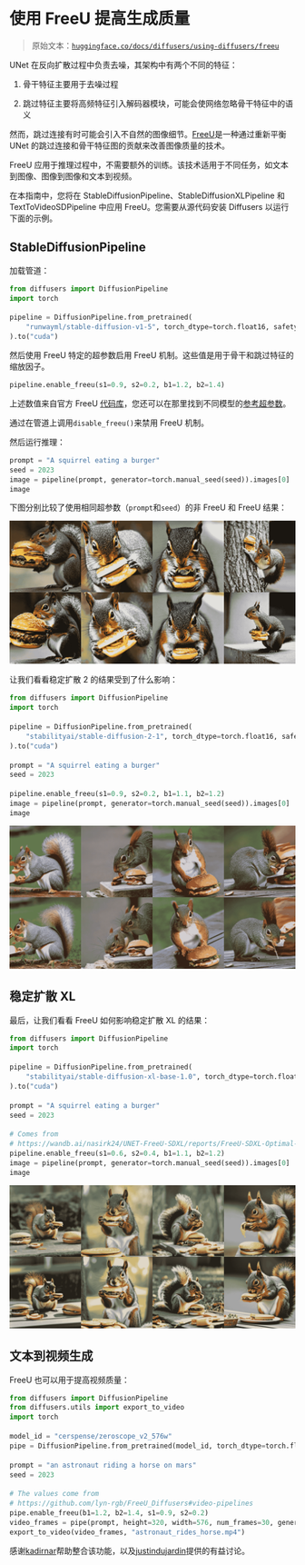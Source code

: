 # 使用 FreeU 提高生成质量

> 原始文本：[`huggingface.co/docs/diffusers/using-diffusers/freeu`](https://huggingface.co/docs/diffusers/using-diffusers/freeu)

UNet 在反向扩散过程中负责去噪，其架构中有两个不同的特征：

1.  骨干特征主要用于去噪过程

1.  跳过特征主要将高频特征引入解码器模块，可能会使网络忽略骨干特征中的语义

然而，跳过连接有时可能会引入不自然的图像细节。[FreeU](https://hf.co/papers/2309.11497)是一种通过重新平衡 UNet 的跳过连接和骨干特征图的贡献来改善图像质量的技术。

FreeU 应用于推理过程中，不需要额外的训练。该技术适用于不同任务，如文本到图像、图像到图像和文本到视频。

在本指南中，您将在 StableDiffusionPipeline、StableDiffusionXLPipeline 和 TextToVideoSDPipeline 中应用 FreeU。您需要从源代码安装 Diffusers 以运行下面的示例。

## StableDiffusionPipeline

加载管道：

```py
from diffusers import DiffusionPipeline
import torch

pipeline = DiffusionPipeline.from_pretrained(
    "runwayml/stable-diffusion-v1-5", torch_dtype=torch.float16, safety_checker=None
).to("cuda")
```

然后使用 FreeU 特定的超参数启用 FreeU 机制。这些值是用于骨干和跳过特征的缩放因子。

```py
pipeline.enable_freeu(s1=0.9, s2=0.2, b1=1.2, b2=1.4)
```

上述数值来自官方 FreeU [代码库](https://github.com/ChenyangSi/FreeU)，您还可以在那里找到不同模型的[参考超参数](https://github.com/ChenyangSi/FreeU#range-for-more-parameters)。

通过在管道上调用`disable_freeu()`来禁用 FreeU 机制。

然后运行推理：

```py
prompt = "A squirrel eating a burger"
seed = 2023
image = pipeline(prompt, generator=torch.manual_seed(seed)).images[0]
image
```

下图分别比较了使用相同超参数（`prompt`和`seed`）的非 FreeU 和 FreeU 结果：

![](img/14f4849619dc951e6957a5ba77ca9e0f.png)

让我们看看稳定扩散 2 的结果受到了什么影响：

```py
from diffusers import DiffusionPipeline
import torch

pipeline = DiffusionPipeline.from_pretrained(
    "stabilityai/stable-diffusion-2-1", torch_dtype=torch.float16, safety_checker=None
).to("cuda")

prompt = "A squirrel eating a burger"
seed = 2023

pipeline.enable_freeu(s1=0.9, s2=0.2, b1=1.1, b2=1.2)
image = pipeline(prompt, generator=torch.manual_seed(seed)).images[0]
image
```

![](img/871db7b4ddca876aa8031f54e2830a97.png)

## 稳定扩散 XL

最后，让我们看看 FreeU 如何影响稳定扩散 XL 的结果：

```py
from diffusers import DiffusionPipeline
import torch

pipeline = DiffusionPipeline.from_pretrained(
    "stabilityai/stable-diffusion-xl-base-1.0", torch_dtype=torch.float16,
).to("cuda")

prompt = "A squirrel eating a burger"
seed = 2023

# Comes from
# https://wandb.ai/nasirk24/UNET-FreeU-SDXL/reports/FreeU-SDXL-Optimal-Parameters--Vmlldzo1NDg4NTUw
pipeline.enable_freeu(s1=0.6, s2=0.4, b1=1.1, b2=1.2)
image = pipeline(prompt, generator=torch.manual_seed(seed)).images[0]
image
```

![](img/f5c6276e60b4304789966e7f79551b89.png)

## 文本到视频生成

FreeU 也可以用于提高视频质量：

```py
from diffusers import DiffusionPipeline
from diffusers.utils import export_to_video
import torch

model_id = "cerspense/zeroscope_v2_576w"
pipe = DiffusionPipeline.from_pretrained(model_id, torch_dtype=torch.float16).to("cuda")

prompt = "an astronaut riding a horse on mars"
seed = 2023

# The values come from
# https://github.com/lyn-rgb/FreeU_Diffusers#video-pipelines
pipe.enable_freeu(b1=1.2, b2=1.4, s1=0.9, s2=0.2)
video_frames = pipe(prompt, height=320, width=576, num_frames=30, generator=torch.manual_seed(seed)).frames
export_to_video(video_frames, "astronaut_rides_horse.mp4")
```

感谢[kadirnar](https://github.com/kadirnar/)帮助整合该功能，以及[justindujardin](https://github.com/justindujardin)提供的有益讨论。
